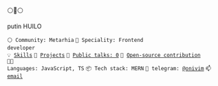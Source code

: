 ⚪🔵⚪

putin HUILO

<code>⚪ Community: Metarhia</code>
<code>👷 Speciality: Frontend developer</code><br>
<code>💡 [Skills](SKILLS.md)</code>
<code>🧻 [Projects](PROJECTS.md)</code>
<code>📢 [Public talks: 0](TALKS.md)</code>
<code>👀 [Open-source contribution](CONTRIBUTION.md)</code><br>
<code>🧑‍💻 Languages: JavaScript, TS</code>
<code>📦 Tech stack: MERN</code>
<code>💬 telegram: [@onivim](https://telegram.me/onivim)</code>
<code>📫 [email](mailto:slavakuz88@gmail.com)</code>
